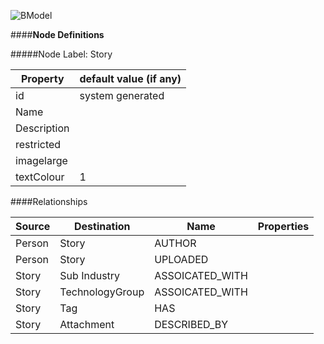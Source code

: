 ![BModel](https://github.dxc.com/ArchitectureOffice/DigitalExplorer/blob/master/images/StoryMetaModel.png)

####**Node Definitions**

#####Node Label: Story

|Property|default value (if any)|
|----|----|
|id|system generated
|Name |
|Description  
|restricted
|imagelarge
|textColour|1


####Relationships

|Source|Destination|Name|Properties|
|----|----|----|----|
|Person|Story|AUTHOR
|Person|Story|UPLOADED
|Story|Sub Industry|ASSOICATED_WITH
|Story|TechnologyGroup|ASSOICATED_WITH
|Story|Tag|HAS
|Story|Attachment|DESCRIBED_BY


